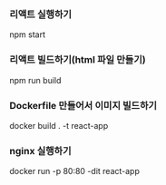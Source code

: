 ### 리액트 실행하기
npm start

### 리액트 빌드하기(html 파일 만들기)
npm run build

### Dockerfile 만들어서 이미지 빌드하기
docker build . -t react-app

### nginx 실행하기
docker run -p 80:80 -dit react-app